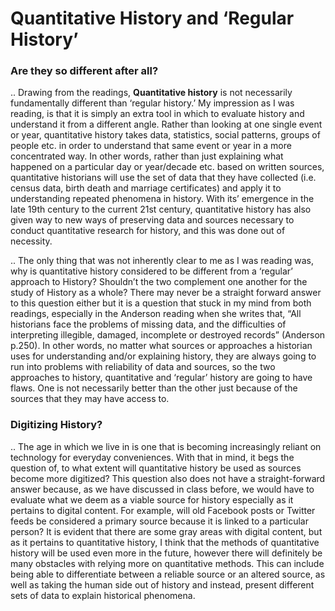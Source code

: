 # Quantitative History and ‘Regular History’ # 
### Are they so different after all? ###

   .. Drawing from the readings, **Quantitative history** is not necessarily fundamentally different than ‘regular history.’ My impression as I was reading, is that it is simply an extra tool in which to evaluate history and understand it from a different angle. Rather than looking at one single event or year, quantitative history takes data, statistics, social patterns, groups of people etc. in order to understand that same event or year in a more concentrated way. In other words, rather than just explaining what happened on a particular day or year/decade etc. based on written sources, quantitative historians will use the set of data that they have collected (i.e. census data, birth death and marriage certificates) and apply it to understanding repeated phenomena in history. With its’ emergence in the late 19th century to the current 21st century, quantitative history has also given way to new ways of preserving data and sources necessary to conduct quantitative research for history, and this was done out of necessity. 
    <p> .. The only thing that was not inherently clear to me as I was reading was, why is quantitative history considered to be different from a ‘regular’ approach to History? Shouldn’t the two complement one another for the study of History as a whole? There may never be a straight forward answer to this question either but it is a question that stuck in my mind from both readings, especially in the Anderson reading when she writes that, “All historians face the problems of missing data, and the difficulties of interpreting illegible, damaged, incomplete or destroyed records” (Anderson p.250).  In other words, no matter what sources or approaches a historian uses for understanding and/or explaining history, they are always going to run into problems with reliability of data and sources, so the two approaches to history, quantitative and ‘regular’ history are going to have flaws. One is not necessarily better than the other just because of the sources that they may have access to. 
###  Digitizing History? ###
   <p> .. The age in which we live in is one that is becoming increasingly reliant on technology for everyday conveniences. With that in mind, it begs the question of, to what extent will quantitative history be used as sources become more digitized? This question also does not have a straight-forward answer because, as we have discussed in class before, we would have to evaluate what we deem as a viable source for history especially as it pertains to digital content. For example, will old Facebook posts or Twitter feeds be considered a primary source because it is linked to a particular person? It is evident that there are some gray areas with digital content, but as it pertains to quantitative history, I think that the methods of quantitative history will be used even more in the future, however there will definitely be many obstacles with relying more on quantitative methods. This can include being able to differentiate between a reliable source or an altered source, as well as taking the human side out of history and instead, present different sets of data to explain historical phenomena.  
